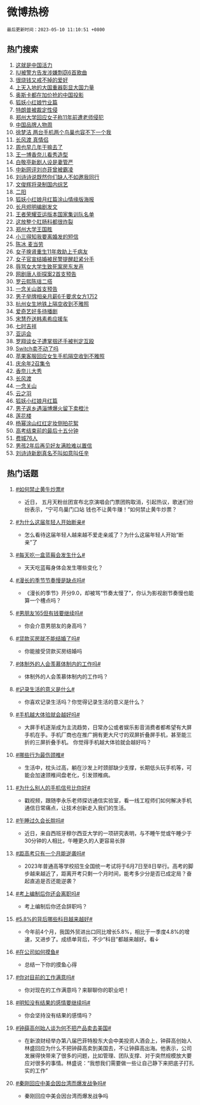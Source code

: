 # 微博热榜

`最后更新时间：2023-05-10 11:10:51 +0800`

## 热门搜索

1. [这就是中国活力](https://m.weibo.cn/search?containerid=100103type%3D1%26t%3D10%26q%3D%23%E8%BF%99%E5%B0%B1%E6%98%AF%E4%B8%AD%E5%9B%BD%E6%B4%BB%E5%8A%9B%23&stream_entry_id=51&isnewpage=1&extparam=seat%3D1%26filter_type%3Drealtimehot%26c_type%3D51%26stream_entry_id%3D51%26pos%3D0%26cate%3D10103%26dgr%3D0%26display_time%3D1683688249%26pre_seqid%3D1683688249014027372136&luicode=10000011&lfid=106003type%253D25%2526t%253D3%2526disable_hot%253D1%2526filter_type%253Drealtimehot)
1. [IU被警方告发涉嫌剽窃6首歌曲](https://m.weibo.cn/search?containerid=100103type%3D1%26t%3D10%26q%3D%23IU%E8%A2%AB%E8%AD%A6%E6%96%B9%E5%91%8A%E5%8F%91%E6%B6%89%E5%AB%8C%E5%89%BD%E7%AA%836%E9%A6%96%E6%AD%8C%E6%9B%B2%23&stream_entry_id=31&isnewpage=1&extparam=seat%3D1%26lcate%3D5001%26pos%3D0%26q%3D%2523IU%25E8%25A2%25AB%25E8%25AD%25A6%25E6%2596%25B9%25E5%2591%258A%25E5%258F%2591%25E6%25B6%2589%25E5%25AB%258C%25E5%2589%25BD%25E7%25AA%25836%25E9%25A6%2596%25E6%25AD%258C%25E6%259B%25B2%2523%26dgr%3D0%26filter_type%3Drealtimehot%26c_type%3D31%26realpos%3D1%26stream_entry_id%3D31%26band_rank%3D1%26flag%3D1%26cate%3D5001%26display_time%3D1683688249%26pre_seqid%3D1683688249014027372136&luicode=10000011&lfid=106003type%253D25%2526t%253D3%2526disable_hot%253D1%2526filter_type%253Drealtimehot)
1. [很烧钱又戒不掉的爱好](https://m.weibo.cn/search?containerid=100103type%3D1%26t%3D10%26q%3D%E5%BE%88%E7%83%A7%E9%92%B1%E5%8F%88%E6%88%92%E4%B8%8D%E6%8E%89%E7%9A%84%E7%88%B1%E5%A5%BD&stream_entry_id=31&isnewpage=1&extparam=seat%3D1%26lcate%3D5001%26pos%3D1%26q%3D%25E5%25BE%2588%25E7%2583%25A7%25E9%2592%25B1%25E5%258F%2588%25E6%2588%2592%25E4%25B8%258D%25E6%258E%2589%25E7%259A%2584%25E7%2588%25B1%25E5%25A5%25BD%26dgr%3D0%26filter_type%3Drealtimehot%26c_type%3D31%26realpos%3D2%26stream_entry_id%3D31%26band_rank%3D2%26flag%3D2%26cate%3D5001%26display_time%3D1683688249%26pre_seqid%3D1683688249014027372136&luicode=10000011&lfid=106003type%253D25%2526t%253D3%2526disable_hot%253D1%2526filter_type%253Drealtimehot)
1. [上天入地的大国重器彰显大国力量](https://m.weibo.cn/search?containerid=100103type%3D1%26t%3D10%26q%3D%23%E4%B8%8A%E5%A4%A9%E5%85%A5%E5%9C%B0%E7%9A%84%E5%A4%A7%E5%9B%BD%E9%87%8D%E5%99%A8%E5%BD%B0%E6%98%BE%E5%A4%A7%E5%9B%BD%E5%8A%9B%E9%87%8F%23&stream_entry_id=31&isnewpage=1&extparam=seat%3D1%26lcate%3D5001%26pos%3D2%26q%3D%2523%25E4%25B8%258A%25E5%25A4%25A9%25E5%2585%25A5%25E5%259C%25B0%25E7%259A%2584%25E5%25A4%25A7%25E5%259B%25BD%25E9%2587%258D%25E5%2599%25A8%25E5%25BD%25B0%25E6%2598%25BE%25E5%25A4%25A7%25E5%259B%25BD%25E5%258A%259B%25E9%2587%258F%2523%26dgr%3D0%26filter_type%3Drealtimehot%26c_type%3D31%26realpos%3D3%26stream_entry_id%3D31%26band_rank%3D3%26flag%3D0%26cate%3D5001%26display_time%3D1683688249%26pre_seqid%3D1683688249014027372136&luicode=10000011&lfid=106003type%253D25%2526t%253D3%2526disable_hot%253D1%2526filter_type%253Drealtimehot)
1. [奥斯卡都在加价抢的中国投影](https://m.weibo.cn/search?containerid=100103type%3D1%26t%3D10%26q%3D%23%E5%A5%A5%E6%96%AF%E5%8D%A1%E9%83%BD%E5%9C%A8%E5%8A%A0%E4%BB%B7%E6%8A%A2%E7%9A%84%E4%B8%AD%E5%9B%BD%E6%8A%95%E5%BD%B1%23&stream_entry_id=31&isnewpage=1&extparam=seat%3D1%26lcate%3D5001%26is_ad_pos%3D1%26pos%3D3%26adid%3D188744%26q%3D%2523%25E5%25A5%25A5%25E6%2596%25AF%25E5%258D%25A1%25E9%2583%25BD%25E5%259C%25A8%25E5%258A%25A0%25E4%25BB%25B7%25E6%258A%25A2%25E7%259A%2584%25E4%25B8%25AD%25E5%259B%25BD%25E6%258A%2595%25E5%25BD%25B1%2523%26dgr%3D0%26filter_type%3Drealtimehot%26topic_ad%3D1%26c_type%3D31%26stream_entry_id%3D31%26band_rank%3D4%26cate%3D5001%26display_time%3D1683688249%26pre_seqid%3D1683688249014027372136&luicode=10000011&lfid=106003type%253D25%2526t%253D3%2526disable_hot%253D1%2526filter_type%253Drealtimehot)
1. [狐妖小红娘竹业篇](https://m.weibo.cn/search?containerid=100103type%3D1%26t%3D10%26q%3D%E7%8B%90%E5%A6%96%E5%B0%8F%E7%BA%A2%E5%A8%98%E7%AB%B9%E4%B8%9A%E7%AF%87&stream_entry_id=31&isnewpage=1&extparam=seat%3D1%26lcate%3D5001%26pos%3D4%26q%3D%25E7%258B%2590%25E5%25A6%2596%25E5%25B0%258F%25E7%25BA%25A2%25E5%25A8%2598%25E7%25AB%25B9%25E4%25B8%259A%25E7%25AF%2587%26dgr%3D0%26filter_type%3Drealtimehot%26c_type%3D31%26realpos%3D4%26stream_entry_id%3D31%26band_rank%3D4%26flag%3D1%26cate%3D5001%26display_time%3D1683688249%26pre_seqid%3D1683688249014027372136&luicode=10000011&lfid=106003type%253D25%2526t%253D3%2526disable_hot%253D1%2526filter_type%253Drealtimehot)
1. [特朗普被裁定性侵](https://m.weibo.cn/search?containerid=100103type%3D1%26t%3D10%26q%3D%23%E7%89%B9%E6%9C%97%E6%99%AE%E8%A2%AB%E8%A3%81%E5%AE%9A%E6%80%A7%E4%BE%B5%23&stream_entry_id=31&isnewpage=1&extparam=seat%3D1%26lcate%3D5001%26pos%3D5%26q%3D%2523%25E7%2589%25B9%25E6%259C%2597%25E6%2599%25AE%25E8%25A2%25AB%25E8%25A3%2581%25E5%25AE%259A%25E6%2580%25A7%25E4%25BE%25B5%2523%26dgr%3D0%26filter_type%3Drealtimehot%26c_type%3D31%26realpos%3D5%26stream_entry_id%3D31%26band_rank%3D5%26flag%3D2%26cate%3D5001%26display_time%3D1683688249%26pre_seqid%3D1683688249014027372136&luicode=10000011&lfid=106003type%253D25%2526t%253D3%2526disable_hot%253D1%2526filter_type%253Drealtimehot)
1. [郑州大学回应女子称11年前遭老师侵犯](https://m.weibo.cn/search?containerid=100103type%3D1%26t%3D10%26q%3D%23%E9%83%91%E5%B7%9E%E5%A4%A7%E5%AD%A6%E5%9B%9E%E5%BA%94%E5%A5%B3%E5%AD%90%E7%A7%B011%E5%B9%B4%E5%89%8D%E9%81%AD%E8%80%81%E5%B8%88%E4%BE%B5%E7%8A%AF%23&stream_entry_id=31&isnewpage=1&extparam=seat%3D1%26lcate%3D5001%26pos%3D6%26q%3D%2523%25E9%2583%2591%25E5%25B7%259E%25E5%25A4%25A7%25E5%25AD%25A6%25E5%259B%259E%25E5%25BA%2594%25E5%25A5%25B3%25E5%25AD%2590%25E7%25A7%25B011%25E5%25B9%25B4%25E5%2589%258D%25E9%2581%25AD%25E8%2580%2581%25E5%25B8%2588%25E4%25BE%25B5%25E7%258A%25AF%2523%26dgr%3D0%26filter_type%3Drealtimehot%26c_type%3D31%26realpos%3D6%26stream_entry_id%3D31%26band_rank%3D6%26flag%3D16%26cate%3D5001%26display_time%3D1683688249%26pre_seqid%3D1683688249014027372136&luicode=10000011&lfid=106003type%253D25%2526t%253D3%2526disable_hot%253D1%2526filter_type%253Drealtimehot)
1. [中国品牌人物周](https://m.weibo.cn/search?containerid=100103type%3D1%26t%3D10%26q%3D%23%E4%B8%AD%E5%9B%BD%E5%93%81%E7%89%8C%E4%BA%BA%E7%89%A9%E5%91%A8%23&stream_entry_id=31&isnewpage=1&extparam=seat%3D1%26lcate%3D5001%26is_ad_pos%3D1%26pos%3D7%26adid%3D188606%26q%3D%2523%25E4%25B8%25AD%25E5%259B%25BD%25E5%2593%2581%25E7%2589%258C%25E4%25BA%25BA%25E7%2589%25A9%25E5%2591%25A8%2523%26dgr%3D0%26filter_type%3Drealtimehot%26topic_ad%3D1%26c_type%3D31%26stream_entry_id%3D31%26band_rank%3D7%26cate%3D5001%26display_time%3D1683688249%26pre_seqid%3D1683688249014027372136&luicode=10000011&lfid=106003type%253D25%2526t%253D3%2526disable_hot%253D1%2526filter_type%253Drealtimehot)
1. [徐梦洁 两台手机两个鸟巢也容不下一个我](https://m.weibo.cn/search?containerid=100103type%3D1%26t%3D10%26q%3D%E5%BE%90%E6%A2%A6%E6%B4%81+%E4%B8%A4%E5%8F%B0%E6%89%8B%E6%9C%BA%E4%B8%A4%E4%B8%AA%E9%B8%9F%E5%B7%A2%E4%B9%9F%E5%AE%B9%E4%B8%8D%E4%B8%8B%E4%B8%80%E4%B8%AA%E6%88%91&stream_entry_id=31&isnewpage=1&extparam=seat%3D1%26lcate%3D5001%26pos%3D8%26q%3D%25E5%25BE%2590%25E6%25A2%25A6%25E6%25B4%2581%2520%25E4%25B8%25A4%25E5%258F%25B0%25E6%2589%258B%25E6%259C%25BA%25E4%25B8%25A4%25E4%25B8%25AA%25E9%25B8%259F%25E5%25B7%25A2%25E4%25B9%259F%25E5%25AE%25B9%25E4%25B8%258D%25E4%25B8%258B%25E4%25B8%2580%25E4%25B8%25AA%25E6%2588%2591%26dgr%3D0%26filter_type%3Drealtimehot%26c_type%3D31%26realpos%3D7%26stream_entry_id%3D31%26band_rank%3D7%26flag%3D2%26cate%3D5001%26display_time%3D1683688249%26pre_seqid%3D1683688249014027372136&luicode=10000011&lfid=106003type%253D25%2526t%253D3%2526disable_hot%253D1%2526filter_type%253Drealtimehot)
1. [长风渡 真情侣](https://m.weibo.cn/search?containerid=100103type%3D1%26t%3D10%26q%3D%E9%95%BF%E9%A3%8E%E6%B8%A1+%E7%9C%9F%E6%83%85%E4%BE%A3&stream_entry_id=31&isnewpage=1&extparam=seat%3D1%26lcate%3D5001%26pos%3D9%26q%3D%25E9%2595%25BF%25E9%25A3%258E%25E6%25B8%25A1%2520%25E7%259C%259F%25E6%2583%2585%25E4%25BE%25A3%26dgr%3D0%26filter_type%3Drealtimehot%26c_type%3D31%26realpos%3D8%26stream_entry_id%3D31%26band_rank%3D8%26flag%3D1%26cate%3D5001%26display_time%3D1683688249%26pre_seqid%3D1683688249014027372136&luicode=10000011&lfid=106003type%253D25%2526t%253D3%2526disable_hot%253D1%2526filter_type%253Drealtimehot)
1. [周也早几年干嘛去了](https://m.weibo.cn/search?containerid=100103type%3D1%26t%3D10%26q%3D%23%E5%91%A8%E4%B9%9F%E6%97%A9%E5%87%A0%E5%B9%B4%E5%B9%B2%E5%98%9B%E5%8E%BB%E4%BA%86%23&stream_entry_id=31&isnewpage=1&extparam=seat%3D1%26lcate%3D5001%26pos%3D10%26q%3D%2523%25E5%2591%25A8%25E4%25B9%259F%25E6%2597%25A9%25E5%2587%25A0%25E5%25B9%25B4%25E5%25B9%25B2%25E5%2598%259B%25E5%258E%25BB%25E4%25BA%2586%2523%26dgr%3D0%26filter_type%3Drealtimehot%26c_type%3D31%26realpos%3D9%26stream_entry_id%3D31%26band_rank%3D9%26flag%3D2%26cate%3D5001%26display_time%3D1683688249%26pre_seqid%3D1683688249014027372136&luicode=10000011&lfid=106003type%253D25%2526t%253D3%2526disable_hot%253D1%2526filter_type%253Drealtimehot)
1. [王一博香奈儿看秀造型](https://m.weibo.cn/search?containerid=100103type%3D1%26t%3D10%26q%3D%23%E7%8E%8B%E4%B8%80%E5%8D%9A%E9%A6%99%E5%A5%88%E5%84%BF%E7%9C%8B%E7%A7%80%E9%80%A0%E5%9E%8B%23&stream_entry_id=31&isnewpage=1&extparam=seat%3D1%26lcate%3D5001%26pos%3D11%26q%3D%2523%25E7%258E%258B%25E4%25B8%2580%25E5%258D%259A%25E9%25A6%2599%25E5%25A5%2588%25E5%2584%25BF%25E7%259C%258B%25E7%25A7%2580%25E9%2580%25A0%25E5%259E%258B%2523%26dgr%3D0%26filter_type%3Drealtimehot%26c_type%3D31%26realpos%3D10%26stream_entry_id%3D31%26band_rank%3D10%26flag%3D1%26cate%3D5001%26display_time%3D1683688249%26pre_seqid%3D1683688249014027372136&luicode=10000011&lfid=106003type%253D25%2526t%253D3%2526disable_hot%253D1%2526filter_type%253Drealtimehot)
1. [白敬亭新剧人设是妻管严](https://m.weibo.cn/search?containerid=100103type%3D1%26t%3D10%26q%3D%23%E7%99%BD%E6%95%AC%E4%BA%AD%E6%96%B0%E5%89%A7%E4%BA%BA%E8%AE%BE%E6%98%AF%E5%A6%BB%E7%AE%A1%E4%B8%A5%23&stream_entry_id=31&isnewpage=1&extparam=seat%3D1%26lcate%3D5001%26pos%3D12%26q%3D%2523%25E7%2599%25BD%25E6%2595%25AC%25E4%25BA%25AD%25E6%2596%25B0%25E5%2589%25A7%25E4%25BA%25BA%25E8%25AE%25BE%25E6%2598%25AF%25E5%25A6%25BB%25E7%25AE%25A1%25E4%25B8%25A5%2523%26dgr%3D0%26filter_type%3Drealtimehot%26c_type%3D31%26realpos%3D11%26stream_entry_id%3D31%26band_rank%3D11%26flag%3D1%26cate%3D5001%26display_time%3D1683688249%26pre_seqid%3D1683688249014027372136&luicode=10000011&lfid=106003type%253D25%2526t%253D3%2526disable_hot%253D1%2526filter_type%253Drealtimehot)
1. [中新网评刘亦菲曾被霸凌](https://m.weibo.cn/search?containerid=100103type%3D1%26t%3D10%26q%3D%23%E4%B8%AD%E6%96%B0%E7%BD%91%E8%AF%84%E5%88%98%E4%BA%A6%E8%8F%B2%E6%9B%BE%E8%A2%AB%E9%9C%B8%E5%87%8C%23&stream_entry_id=31&isnewpage=1&extparam=seat%3D1%26lcate%3D5001%26pos%3D13%26q%3D%2523%25E4%25B8%25AD%25E6%2596%25B0%25E7%25BD%2591%25E8%25AF%2584%25E5%2588%2598%25E4%25BA%25A6%25E8%258F%25B2%25E6%259B%25BE%25E8%25A2%25AB%25E9%259C%25B8%25E5%2587%258C%2523%26dgr%3D0%26filter_type%3Drealtimehot%26c_type%3D31%26realpos%3D12%26stream_entry_id%3D31%26band_rank%3D12%26flag%3D2%26cate%3D5001%26display_time%3D1683688249%26pre_seqid%3D1683688249014027372136&luicode=10000011&lfid=106003type%253D25%2526t%253D3%2526disable_hot%253D1%2526filter_type%253Drealtimehot)
1. [刘诗诗说既然你们缺人不如邀我同行](https://m.weibo.cn/search?containerid=100103type%3D1%26t%3D10%26q%3D%23%E5%88%98%E8%AF%97%E8%AF%97%E8%AF%B4%E6%97%A2%E7%84%B6%E4%BD%A0%E4%BB%AC%E7%BC%BA%E4%BA%BA%E4%B8%8D%E5%A6%82%E9%82%80%E6%88%91%E5%90%8C%E8%A1%8C%23&stream_entry_id=31&isnewpage=1&extparam=seat%3D1%26lcate%3D5001%26pos%3D14%26q%3D%2523%25E5%2588%2598%25E8%25AF%2597%25E8%25AF%2597%25E8%25AF%25B4%25E6%2597%25A2%25E7%2584%25B6%25E4%25BD%25A0%25E4%25BB%25AC%25E7%25BC%25BA%25E4%25BA%25BA%25E4%25B8%258D%25E5%25A6%2582%25E9%2582%2580%25E6%2588%2591%25E5%2590%258C%25E8%25A1%258C%2523%26dgr%3D0%26filter_type%3Drealtimehot%26c_type%3D31%26realpos%3D13%26stream_entry_id%3D31%26band_rank%3D13%26flag%3D1%26cate%3D5001%26display_time%3D1683688249%26pre_seqid%3D1683688249014027372136&luicode=10000011&lfid=106003type%253D25%2526t%253D3%2526disable_hot%253D1%2526filter_type%253Drealtimehot)
1. [文俊辉将录制国内综艺](https://m.weibo.cn/search?containerid=100103type%3D1%26t%3D10%26q%3D%23%E6%96%87%E4%BF%8A%E8%BE%89%E5%B0%86%E5%BD%95%E5%88%B6%E5%9B%BD%E5%86%85%E7%BB%BC%E8%89%BA%23&stream_entry_id=31&isnewpage=1&extparam=seat%3D1%26lcate%3D5001%26pos%3D15%26q%3D%2523%25E6%2596%2587%25E4%25BF%258A%25E8%25BE%2589%25E5%25B0%2586%25E5%25BD%2595%25E5%2588%25B6%25E5%259B%25BD%25E5%2586%2585%25E7%25BB%25BC%25E8%2589%25BA%2523%26dgr%3D0%26filter_type%3Drealtimehot%26c_type%3D31%26realpos%3D14%26stream_entry_id%3D31%26band_rank%3D14%26flag%3D1%26cate%3D5001%26display_time%3D1683688249%26pre_seqid%3D1683688249014027372136&luicode=10000011&lfid=106003type%253D25%2526t%253D3%2526disable_hot%253D1%2526filter_type%253Drealtimehot)
1. [二阳](https://m.weibo.cn/search?containerid=100103type%3D1%26t%3D10%26q%3D%E4%BA%8C%E9%98%B3&stream_entry_id=31&isnewpage=1&extparam=seat%3D1%26lcate%3D5001%26pos%3D16%26q%3D%25E4%25BA%258C%25E9%2598%25B3%26dgr%3D0%26filter_type%3Drealtimehot%26c_type%3D31%26realpos%3D15%26stream_entry_id%3D31%26band_rank%3D15%26flag%3D0%26cate%3D5001%26display_time%3D1683688249%26pre_seqid%3D1683688249014027372136&luicode=10000011&lfid=106003type%253D25%2526t%253D3%2526disable_hot%253D1%2526filter_type%253Drealtimehot)
1. [狐妖小红娘月红篇涂山情缘版海报](https://m.weibo.cn/search?containerid=100103type%3D1%26t%3D10%26q%3D%23%E7%8B%90%E5%A6%96%E5%B0%8F%E7%BA%A2%E5%A8%98%E6%9C%88%E7%BA%A2%E7%AF%87%E6%B6%82%E5%B1%B1%E6%83%85%E7%BC%98%E7%89%88%E6%B5%B7%E6%8A%A5%23&stream_entry_id=31&isnewpage=1&extparam=seat%3D1%26lcate%3D5001%26pos%3D17%26q%3D%2523%25E7%258B%2590%25E5%25A6%2596%25E5%25B0%258F%25E7%25BA%25A2%25E5%25A8%2598%25E6%259C%2588%25E7%25BA%25A2%25E7%25AF%2587%25E6%25B6%2582%25E5%25B1%25B1%25E6%2583%2585%25E7%25BC%2598%25E7%2589%2588%25E6%25B5%25B7%25E6%258A%25A5%2523%26dgr%3D0%26filter_type%3Drealtimehot%26c_type%3D31%26realpos%3D16%26stream_entry_id%3D31%26band_rank%3D16%26flag%3D1%26cate%3D5001%26display_time%3D1683688249%26pre_seqid%3D1683688249014027372136&luicode=10000011&lfid=106003type%253D25%2526t%253D3%2526disable_hot%253D1%2526filter_type%253Drealtimehot)
1. [长月烬明编剧发文](https://m.weibo.cn/search?containerid=100103type%3D1%26t%3D10%26q%3D%23%E9%95%BF%E6%9C%88%E7%83%AC%E6%98%8E%E7%BC%96%E5%89%A7%E5%8F%91%E6%96%87%23&stream_entry_id=31&isnewpage=1&extparam=seat%3D1%26lcate%3D5001%26pos%3D18%26q%3D%2523%25E9%2595%25BF%25E6%259C%2588%25E7%2583%25AC%25E6%2598%258E%25E7%25BC%2596%25E5%2589%25A7%25E5%258F%2591%25E6%2596%2587%2523%26dgr%3D0%26filter_type%3Drealtimehot%26c_type%3D31%26realpos%3D17%26stream_entry_id%3D31%26band_rank%3D17%26flag%3D1%26cate%3D5001%26display_time%3D1683688249%26pre_seqid%3D1683688249014027372136&luicode=10000011&lfid=106003type%253D25%2526t%253D3%2526disable_hot%253D1%2526filter_type%253Drealtimehot)
1. [王者荣耀亚运版本国家集训队名单](https://m.weibo.cn/search?containerid=100103type%3D1%26t%3D10%26q%3D%23%E7%8E%8B%E8%80%85%E8%8D%A3%E8%80%80%E4%BA%9A%E8%BF%90%E7%89%88%E6%9C%AC%E5%9B%BD%E5%AE%B6%E9%9B%86%E8%AE%AD%E9%98%9F%E5%90%8D%E5%8D%95%23&stream_entry_id=31&isnewpage=1&extparam=seat%3D1%26lcate%3D5001%26pos%3D19%26q%3D%2523%25E7%258E%258B%25E8%2580%2585%25E8%258D%25A3%25E8%2580%2580%25E4%25BA%259A%25E8%25BF%2590%25E7%2589%2588%25E6%259C%25AC%25E5%259B%25BD%25E5%25AE%25B6%25E9%259B%2586%25E8%25AE%25AD%25E9%2598%259F%25E5%2590%258D%25E5%258D%2595%2523%26dgr%3D0%26filter_type%3Drealtimehot%26c_type%3D31%26realpos%3D18%26stream_entry_id%3D31%26band_rank%3D18%26flag%3D1%26cate%3D5001%26display_time%3D1683688249%26pre_seqid%3D1683688249014027372136&luicode=10000011&lfid=106003type%253D25%2526t%253D3%2526disable_hot%253D1%2526filter_type%253Drealtimehot)
1. [这放整个肛肠科都很炸裂](https://m.weibo.cn/search?containerid=100103type%3D1%26t%3D10%26q%3D%23%E8%BF%99%E6%94%BE%E6%95%B4%E4%B8%AA%E8%82%9B%E8%82%A0%E7%A7%91%E9%83%BD%E5%BE%88%E7%82%B8%E8%A3%82%23&stream_entry_id=31&isnewpage=1&extparam=seat%3D1%26lcate%3D5001%26pos%3D20%26q%3D%2523%25E8%25BF%2599%25E6%2594%25BE%25E6%2595%25B4%25E4%25B8%25AA%25E8%2582%259B%25E8%2582%25A0%25E7%25A7%2591%25E9%2583%25BD%25E5%25BE%2588%25E7%2582%25B8%25E8%25A3%2582%2523%26dgr%3D0%26filter_type%3Drealtimehot%26c_type%3D31%26realpos%3D19%26stream_entry_id%3D31%26band_rank%3D19%26flag%3D0%26cate%3D5001%26display_time%3D1683688249%26pre_seqid%3D1683688249014027372136&luicode=10000011&lfid=106003type%253D25%2526t%253D3%2526disable_hot%253D1%2526filter_type%253Drealtimehot)
1. [郑州大学王国胜](https://m.weibo.cn/search?containerid=100103type%3D1%26t%3D10%26q%3D%23%E9%83%91%E5%B7%9E%E5%A4%A7%E5%AD%A6%E7%8E%8B%E5%9B%BD%E8%83%9C%23&stream_entry_id=31&isnewpage=1&extparam=seat%3D1%26lcate%3D5001%26pos%3D21%26q%3D%2523%25E9%2583%2591%25E5%25B7%259E%25E5%25A4%25A7%25E5%25AD%25A6%25E7%258E%258B%25E5%259B%25BD%25E8%2583%259C%2523%26dgr%3D0%26filter_type%3Drealtimehot%26c_type%3D31%26realpos%3D20%26stream_entry_id%3D31%26band_rank%3D20%26flag%3D0%26cate%3D5001%26display_time%3D1683688249%26pre_seqid%3D1683688249014027372136&luicode=10000011&lfid=106003type%253D25%2526t%253D3%2526disable_hot%253D1%2526filter_type%253Drealtimehot)
1. [小三得知我要离婚发的短信](https://m.weibo.cn/search?containerid=100103type%3D1%26t%3D10%26q%3D%23%E5%B0%8F%E4%B8%89%E5%BE%97%E7%9F%A5%E6%88%91%E8%A6%81%E7%A6%BB%E5%A9%9A%E5%8F%91%E7%9A%84%E7%9F%AD%E4%BF%A1%23&stream_entry_id=31&isnewpage=1&extparam=seat%3D1%26lcate%3D5001%26pos%3D22%26q%3D%2523%25E5%25B0%258F%25E4%25B8%2589%25E5%25BE%2597%25E7%259F%25A5%25E6%2588%2591%25E8%25A6%2581%25E7%25A6%25BB%25E5%25A9%259A%25E5%258F%2591%25E7%259A%2584%25E7%259F%25AD%25E4%25BF%25A1%2523%26dgr%3D0%26filter_type%3Drealtimehot%26c_type%3D31%26realpos%3D21%26stream_entry_id%3D31%26band_rank%3D21%26flag%3D2%26cate%3D5001%26display_time%3D1683688249%26pre_seqid%3D1683688249014027372136&luicode=10000011&lfid=106003type%253D25%2526t%253D3%2526disable_hot%253D1%2526filter_type%253Drealtimehot)
1. [陈冰 麦当劳](https://m.weibo.cn/search?containerid=100103type%3D1%26t%3D10%26q%3D%E9%99%88%E5%86%B0+%E9%BA%A6%E5%BD%93%E5%8A%B3&stream_entry_id=31&isnewpage=1&extparam=seat%3D1%26lcate%3D5001%26pos%3D23%26q%3D%25E9%2599%2588%25E5%2586%25B0%2520%25E9%25BA%25A6%25E5%25BD%2593%25E5%258A%25B3%26dgr%3D0%26filter_type%3Drealtimehot%26c_type%3D31%26realpos%3D22%26stream_entry_id%3D31%26band_rank%3D22%26flag%3D0%26cate%3D5001%26display_time%3D1683688249%26pre_seqid%3D1683688249014027372136&luicode=10000011&lfid=106003type%253D25%2526t%253D3%2526disable_hot%253D1%2526filter_type%253Drealtimehot)
1. [女子换肾重生11年救助上千病友](https://m.weibo.cn/search?containerid=100103type%3D1%26t%3D10%26q%3D%23%E5%A5%B3%E5%AD%90%E6%8D%A2%E8%82%BE%E9%87%8D%E7%94%9F11%E5%B9%B4%E6%95%91%E5%8A%A9%E4%B8%8A%E5%8D%83%E7%97%85%E5%8F%8B%23&stream_entry_id=31&isnewpage=1&extparam=seat%3D1%26lcate%3D5001%26pos%3D24%26q%3D%2523%25E5%25A5%25B3%25E5%25AD%2590%25E6%258D%25A2%25E8%2582%25BE%25E9%2587%258D%25E7%2594%259F11%25E5%25B9%25B4%25E6%2595%2591%25E5%258A%25A9%25E4%25B8%258A%25E5%258D%2583%25E7%2597%2585%25E5%258F%258B%2523%26dgr%3D0%26filter_type%3Drealtimehot%26c_type%3D31%26realpos%3D23%26stream_entry_id%3D31%26band_rank%3D23%26flag%3D1%26cate%3D5001%26display_time%3D1683688249%26pre_seqid%3D1683688249014027372136&luicode=10000011&lfid=106003type%253D25%2526t%253D3%2526disable_hot%253D1%2526filter_type%253Drealtimehot)
1. [女子官宣结婚被民警提醒赶紧分手](https://m.weibo.cn/search?containerid=100103type%3D1%26t%3D10%26q%3D%23%E5%A5%B3%E5%AD%90%E5%AE%98%E5%AE%A3%E7%BB%93%E5%A9%9A%E8%A2%AB%E6%B0%91%E8%AD%A6%E6%8F%90%E9%86%92%E8%B5%B6%E7%B4%A7%E5%88%86%E6%89%8B%23&stream_entry_id=31&isnewpage=1&extparam=seat%3D1%26lcate%3D5001%26pos%3D25%26q%3D%2523%25E5%25A5%25B3%25E5%25AD%2590%25E5%25AE%2598%25E5%25AE%25A3%25E7%25BB%2593%25E5%25A9%259A%25E8%25A2%25AB%25E6%25B0%2591%25E8%25AD%25A6%25E6%258F%2590%25E9%2586%2592%25E8%25B5%25B6%25E7%25B4%25A7%25E5%2588%2586%25E6%2589%258B%2523%26dgr%3D0%26filter_type%3Drealtimehot%26c_type%3D31%26realpos%3D24%26stream_entry_id%3D31%26band_rank%3D24%26flag%3D1%26cate%3D5001%26display_time%3D1683688249%26pre_seqid%3D1683688249014027372136&luicode=10000011&lfid=106003type%253D25%2526t%253D3%2526disable_hot%253D1%2526filter_type%253Drealtimehot)
1. [辱骂女大学生致死案房东发声](https://m.weibo.cn/search?containerid=100103type%3D1%26t%3D10%26q%3D%23%E8%BE%B1%E9%AA%82%E5%A5%B3%E5%A4%A7%E5%AD%A6%E7%94%9F%E8%87%B4%E6%AD%BB%E6%A1%88%E6%88%BF%E4%B8%9C%E5%8F%91%E5%A3%B0%23&stream_entry_id=31&isnewpage=1&extparam=seat%3D1%26lcate%3D5001%26pos%3D26%26q%3D%2523%25E8%25BE%25B1%25E9%25AA%2582%25E5%25A5%25B3%25E5%25A4%25A7%25E5%25AD%25A6%25E7%2594%259F%25E8%2587%25B4%25E6%25AD%25BB%25E6%25A1%2588%25E6%2588%25BF%25E4%25B8%259C%25E5%258F%2591%25E5%25A3%25B0%2523%26dgr%3D0%26filter_type%3Drealtimehot%26c_type%3D31%26realpos%3D25%26stream_entry_id%3D31%26band_rank%3D25%26flag%3D0%26cate%3D5001%26display_time%3D1683688249%26pre_seqid%3D1683688249014027372136&luicode=10000011&lfid=106003type%253D25%2526t%253D3%2526disable_hot%253D1%2526filter_type%253Drealtimehot)
1. [网剧唐人街探案2首支预告](https://m.weibo.cn/search?containerid=100103type%3D1%26t%3D10%26q%3D%23%E7%BD%91%E5%89%A7%E5%94%90%E4%BA%BA%E8%A1%97%E6%8E%A2%E6%A1%882%E9%A6%96%E6%94%AF%E9%A2%84%E5%91%8A%23&stream_entry_id=31&isnewpage=1&extparam=seat%3D1%26lcate%3D5001%26pos%3D27%26q%3D%2523%25E7%25BD%2591%25E5%2589%25A7%25E5%2594%2590%25E4%25BA%25BA%25E8%25A1%2597%25E6%258E%25A2%25E6%25A1%25882%25E9%25A6%2596%25E6%2594%25AF%25E9%25A2%2584%25E5%2591%258A%2523%26dgr%3D0%26filter_type%3Drealtimehot%26c_type%3D31%26realpos%3D26%26stream_entry_id%3D31%26band_rank%3D26%26flag%3D1%26cate%3D5001%26display_time%3D1683688249%26pre_seqid%3D1683688249014027372136&luicode=10000011&lfid=106003type%253D25%2526t%253D3%2526disable_hot%253D1%2526filter_type%253Drealtimehot)
1. [罗云熙陈瑶二搭](https://m.weibo.cn/search?containerid=100103type%3D1%26t%3D10%26q%3D%23%E7%BD%97%E4%BA%91%E7%86%99%E9%99%88%E7%91%B6%E4%BA%8C%E6%90%AD%23&stream_entry_id=31&isnewpage=1&extparam=seat%3D1%26lcate%3D5001%26pos%3D28%26q%3D%2523%25E7%25BD%2597%25E4%25BA%2591%25E7%2586%2599%25E9%2599%2588%25E7%2591%25B6%25E4%25BA%258C%25E6%2590%25AD%2523%26dgr%3D0%26filter_type%3Drealtimehot%26c_type%3D31%26realpos%3D27%26stream_entry_id%3D31%26band_rank%3D27%26flag%3D1%26cate%3D5001%26display_time%3D1683688249%26pre_seqid%3D1683688249014027372136&luicode=10000011&lfid=106003type%253D25%2526t%253D3%2526disable_hot%253D1%2526filter_type%253Drealtimehot)
1. [一念关山首支预告](https://m.weibo.cn/search?containerid=100103type%3D1%26t%3D10%26q%3D%23%E4%B8%80%E5%BF%B5%E5%85%B3%E5%B1%B1%E9%A6%96%E6%94%AF%E9%A2%84%E5%91%8A%23&stream_entry_id=31&isnewpage=1&extparam=seat%3D1%26lcate%3D5001%26pos%3D29%26q%3D%2523%25E4%25B8%2580%25E5%25BF%25B5%25E5%2585%25B3%25E5%25B1%25B1%25E9%25A6%2596%25E6%2594%25AF%25E9%25A2%2584%25E5%2591%258A%2523%26dgr%3D0%26filter_type%3Drealtimehot%26c_type%3D31%26realpos%3D28%26stream_entry_id%3D31%26band_rank%3D28%26flag%3D1%26cate%3D5001%26display_time%3D1683688249%26pre_seqid%3D1683688249014027372136&luicode=10000011&lfid=106003type%253D25%2526t%253D3%2526disable_hot%253D1%2526filter_type%253Drealtimehot)
1. [男子举牌相亲月薪6千要求女方1万2](https://m.weibo.cn/search?containerid=100103type%3D1%26t%3D10%26q%3D%23%E7%94%B7%E5%AD%90%E4%B8%BE%E7%89%8C%E7%9B%B8%E4%BA%B2%E6%9C%88%E8%96%AA6%E5%8D%83%E8%A6%81%E6%B1%82%E5%A5%B3%E6%96%B91%E4%B8%872%23&stream_entry_id=31&isnewpage=1&extparam=seat%3D1%26lcate%3D5001%26pos%3D30%26q%3D%2523%25E7%2594%25B7%25E5%25AD%2590%25E4%25B8%25BE%25E7%2589%258C%25E7%259B%25B8%25E4%25BA%25B2%25E6%259C%2588%25E8%2596%25AA6%25E5%258D%2583%25E8%25A6%2581%25E6%25B1%2582%25E5%25A5%25B3%25E6%2596%25B91%25E4%25B8%25872%2523%26dgr%3D0%26filter_type%3Drealtimehot%26c_type%3D31%26realpos%3D29%26stream_entry_id%3D31%26band_rank%3D29%26flag%3D1%26cate%3D5001%26display_time%3D1683688249%26pre_seqid%3D1683688249014027372136&luicode=10000011&lfid=106003type%253D25%2526t%253D3%2526disable_hot%253D1%2526filter_type%253Drealtimehot)
1. [杭州女生地铁上隔空收到不雅照](https://m.weibo.cn/search?containerid=100103type%3D1%26t%3D10%26q%3D%23%E6%9D%AD%E5%B7%9E%E5%A5%B3%E7%94%9F%E5%9C%B0%E9%93%81%E4%B8%8A%E9%9A%94%E7%A9%BA%E6%94%B6%E5%88%B0%E4%B8%8D%E9%9B%85%E7%85%A7%23&stream_entry_id=31&isnewpage=1&extparam=seat%3D1%26lcate%3D5001%26pos%3D31%26q%3D%2523%25E6%259D%25AD%25E5%25B7%259E%25E5%25A5%25B3%25E7%2594%259F%25E5%259C%25B0%25E9%2593%2581%25E4%25B8%258A%25E9%259A%2594%25E7%25A9%25BA%25E6%2594%25B6%25E5%2588%25B0%25E4%25B8%258D%25E9%259B%2585%25E7%2585%25A7%2523%26dgr%3D0%26filter_type%3Drealtimehot%26c_type%3D31%26realpos%3D30%26stream_entry_id%3D31%26band_rank%3D30%26flag%3D0%26cate%3D5001%26display_time%3D1683688249%26pre_seqid%3D1683688249014027372136&luicode=10000011&lfid=106003type%253D25%2526t%253D3%2526disable_hot%253D1%2526filter_type%253Drealtimehot)
1. [爱奇艺好多待播剧](https://m.weibo.cn/search?containerid=100103type%3D1%26t%3D10%26q%3D%23%E7%88%B1%E5%A5%87%E8%89%BA%E5%A5%BD%E5%A4%9A%E5%BE%85%E6%92%AD%E5%89%A7%23&stream_entry_id=31&isnewpage=1&extparam=seat%3D1%26lcate%3D5001%26pos%3D32%26q%3D%2523%25E7%2588%25B1%25E5%25A5%2587%25E8%2589%25BA%25E5%25A5%25BD%25E5%25A4%259A%25E5%25BE%2585%25E6%2592%25AD%25E5%2589%25A7%2523%26dgr%3D0%26filter_type%3Drealtimehot%26c_type%3D31%26realpos%3D31%26stream_entry_id%3D31%26band_rank%3D31%26flag%3D1%26cate%3D5001%26display_time%3D1683688249%26pre_seqid%3D1683688249014027372136&luicode=10000011&lfid=106003type%253D25%2526t%253D3%2526disable_hot%253D1%2526filter_type%253Drealtimehot)
1. [宋慧乔送韩素希应援车](https://m.weibo.cn/search?containerid=100103type%3D1%26t%3D10%26q%3D%23%E5%AE%8B%E6%85%A7%E4%B9%94%E9%80%81%E9%9F%A9%E7%B4%A0%E5%B8%8C%E5%BA%94%E6%8F%B4%E8%BD%A6%23&stream_entry_id=31&isnewpage=1&extparam=seat%3D1%26lcate%3D5001%26pos%3D33%26q%3D%2523%25E5%25AE%258B%25E6%2585%25A7%25E4%25B9%2594%25E9%2580%2581%25E9%259F%25A9%25E7%25B4%25A0%25E5%25B8%258C%25E5%25BA%2594%25E6%258F%25B4%25E8%25BD%25A6%2523%26dgr%3D0%26filter_type%3Drealtimehot%26c_type%3D31%26realpos%3D32%26stream_entry_id%3D31%26band_rank%3D32%26flag%3D0%26cate%3D5001%26display_time%3D1683688249%26pre_seqid%3D1683688249014027372136&luicode=10000011&lfid=106003type%253D25%2526t%253D3%2526disable_hot%253D1%2526filter_type%253Drealtimehot)
1. [七时吉祥](https://m.weibo.cn/search?containerid=100103type%3D1%26t%3D10%26q%3D%E4%B8%83%E6%97%B6%E5%90%89%E7%A5%A5&stream_entry_id=31&isnewpage=1&extparam=seat%3D1%26lcate%3D5001%26pos%3D34%26q%3D%25E4%25B8%2583%25E6%2597%25B6%25E5%2590%2589%25E7%25A5%25A5%26dgr%3D0%26filter_type%3Drealtimehot%26c_type%3D31%26realpos%3D33%26stream_entry_id%3D31%26band_rank%3D33%26flag%3D1%26cate%3D5001%26display_time%3D1683688249%26pre_seqid%3D1683688249014027372136&luicode=10000011&lfid=106003type%253D25%2526t%253D3%2526disable_hot%253D1%2526filter_type%253Drealtimehot)
1. [亚运会](https://m.weibo.cn/search?containerid=100103type%3D1%26t%3D10%26q%3D%E4%BA%9A%E8%BF%90%E4%BC%9A&stream_entry_id=31&isnewpage=1&extparam=seat%3D1%26lcate%3D5001%26pos%3D35%26q%3D%25E4%25BA%259A%25E8%25BF%2590%25E4%25BC%259A%26dgr%3D0%26filter_type%3Drealtimehot%26c_type%3D31%26realpos%3D34%26stream_entry_id%3D31%26band_rank%3D34%26flag%3D1%26cate%3D5001%26display_time%3D1683688249%26pre_seqid%3D1683688249014027372136&luicode=10000011&lfid=106003type%253D25%2526t%253D3%2526disable_hot%253D1%2526filter_type%253Drealtimehot)
1. [罗翔谈女子遭掌掴还手被判定互殴](https://m.weibo.cn/search?containerid=100103type%3D1%26t%3D10%26q%3D%23%E7%BD%97%E7%BF%94%E8%B0%88%E5%A5%B3%E5%AD%90%E9%81%AD%E6%8E%8C%E6%8E%B4%E8%BF%98%E6%89%8B%E8%A2%AB%E5%88%A4%E5%AE%9A%E4%BA%92%E6%AE%B4%23&stream_entry_id=31&isnewpage=1&extparam=seat%3D1%26lcate%3D5001%26pos%3D36%26q%3D%2523%25E7%25BD%2597%25E7%25BF%2594%25E8%25B0%2588%25E5%25A5%25B3%25E5%25AD%2590%25E9%2581%25AD%25E6%258E%258C%25E6%258E%25B4%25E8%25BF%2598%25E6%2589%258B%25E8%25A2%25AB%25E5%2588%25A4%25E5%25AE%259A%25E4%25BA%2592%25E6%25AE%25B4%2523%26dgr%3D0%26filter_type%3Drealtimehot%26c_type%3D31%26realpos%3D35%26stream_entry_id%3D31%26band_rank%3D35%26flag%3D1%26cate%3D5001%26display_time%3D1683688249%26pre_seqid%3D1683688249014027372136&luicode=10000011&lfid=106003type%253D25%2526t%253D3%2526disable_hot%253D1%2526filter_type%253Drealtimehot)
1. [Switch卖不动了吗](https://m.weibo.cn/search?containerid=100103type%3D1%26t%3D10%26q%3D%23Switch%E5%8D%96%E4%B8%8D%E5%8A%A8%E4%BA%86%E5%90%97%23&stream_entry_id=31&isnewpage=1&extparam=seat%3D1%26lcate%3D5001%26pos%3D37%26q%3D%2523Switch%25E5%258D%2596%25E4%25B8%258D%25E5%258A%25A8%25E4%25BA%2586%25E5%2590%2597%2523%26dgr%3D0%26filter_type%3Drealtimehot%26c_type%3D31%26realpos%3D36%26stream_entry_id%3D31%26band_rank%3D36%26flag%3D0%26cate%3D5001%26display_time%3D1683688249%26pre_seqid%3D1683688249014027372136&luicode=10000011&lfid=106003type%253D25%2526t%253D3%2526disable_hot%253D1%2526filter_type%253Drealtimehot)
1. [苹果客服回应女生手机隔空收到不雅照](https://m.weibo.cn/search?containerid=100103type%3D1%26t%3D10%26q%3D%23%E8%8B%B9%E6%9E%9C%E5%AE%A2%E6%9C%8D%E5%9B%9E%E5%BA%94%E5%A5%B3%E7%94%9F%E6%89%8B%E6%9C%BA%E9%9A%94%E7%A9%BA%E6%94%B6%E5%88%B0%E4%B8%8D%E9%9B%85%E7%85%A7%23&stream_entry_id=31&isnewpage=1&extparam=seat%3D1%26lcate%3D5001%26pos%3D38%26q%3D%2523%25E8%258B%25B9%25E6%259E%259C%25E5%25AE%25A2%25E6%259C%258D%25E5%259B%259E%25E5%25BA%2594%25E5%25A5%25B3%25E7%2594%259F%25E6%2589%258B%25E6%259C%25BA%25E9%259A%2594%25E7%25A9%25BA%25E6%2594%25B6%25E5%2588%25B0%25E4%25B8%258D%25E9%259B%2585%25E7%2585%25A7%2523%26dgr%3D0%26filter_type%3Drealtimehot%26c_type%3D31%26realpos%3D37%26stream_entry_id%3D31%26band_rank%3D37%26flag%3D1%26cate%3D5001%26display_time%3D1683688249%26pre_seqid%3D1683688249014027372136&luicode=10000011&lfid=106003type%253D25%2526t%253D3%2526disable_hot%253D1%2526filter_type%253Drealtimehot)
1. [庆余年2召集令](https://m.weibo.cn/search?containerid=100103type%3D1%26t%3D10%26q%3D%23%E5%BA%86%E4%BD%99%E5%B9%B42%E5%8F%AC%E9%9B%86%E4%BB%A4%23&stream_entry_id=31&isnewpage=1&extparam=seat%3D1%26lcate%3D5001%26pos%3D39%26q%3D%2523%25E5%25BA%2586%25E4%25BD%2599%25E5%25B9%25B42%25E5%258F%25AC%25E9%259B%2586%25E4%25BB%25A4%2523%26dgr%3D0%26filter_type%3Drealtimehot%26c_type%3D31%26realpos%3D38%26stream_entry_id%3D31%26band_rank%3D38%26flag%3D0%26cate%3D5001%26display_time%3D1683688249%26pre_seqid%3D1683688249014027372136&luicode=10000011&lfid=106003type%253D25%2526t%253D3%2526disable_hot%253D1%2526filter_type%253Drealtimehot)
1. [香奈儿大秀](https://m.weibo.cn/search?containerid=100103type%3D1%26t%3D10%26q%3D%E9%A6%99%E5%A5%88%E5%84%BF%E5%A4%A7%E7%A7%80&stream_entry_id=31&isnewpage=1&extparam=seat%3D1%26lcate%3D5001%26pos%3D40%26q%3D%25E9%25A6%2599%25E5%25A5%2588%25E5%2584%25BF%25E5%25A4%25A7%25E7%25A7%2580%26dgr%3D0%26filter_type%3Drealtimehot%26c_type%3D31%26realpos%3D39%26stream_entry_id%3D31%26band_rank%3D39%26flag%3D1%26cate%3D5001%26display_time%3D1683688249%26pre_seqid%3D1683688249014027372136&luicode=10000011&lfid=106003type%253D25%2526t%253D3%2526disable_hot%253D1%2526filter_type%253Drealtimehot)
1. [长风渡](https://m.weibo.cn/search?containerid=100103type%3D1%26t%3D10%26q%3D%E9%95%BF%E9%A3%8E%E6%B8%A1&stream_entry_id=31&isnewpage=1&extparam=seat%3D1%26lcate%3D5001%26pos%3D41%26q%3D%25E9%2595%25BF%25E9%25A3%258E%25E6%25B8%25A1%26dgr%3D0%26filter_type%3Drealtimehot%26c_type%3D31%26realpos%3D40%26stream_entry_id%3D31%26band_rank%3D40%26flag%3D0%26cate%3D5001%26display_time%3D1683688249%26pre_seqid%3D1683688249014027372136&luicode=10000011&lfid=106003type%253D25%2526t%253D3%2526disable_hot%253D1%2526filter_type%253Drealtimehot)
1. [一念关山](https://m.weibo.cn/search?containerid=100103type%3D1%26t%3D10%26q%3D%E4%B8%80%E5%BF%B5%E5%85%B3%E5%B1%B1&stream_entry_id=31&isnewpage=1&extparam=seat%3D1%26lcate%3D5001%26pos%3D42%26q%3D%25E4%25B8%2580%25E5%25BF%25B5%25E5%2585%25B3%25E5%25B1%25B1%26dgr%3D0%26filter_type%3Drealtimehot%26c_type%3D31%26realpos%3D41%26stream_entry_id%3D31%26band_rank%3D41%26flag%3D1%26cate%3D5001%26display_time%3D1683688249%26pre_seqid%3D1683688249014027372136&luicode=10000011&lfid=106003type%253D25%2526t%253D3%2526disable_hot%253D1%2526filter_type%253Drealtimehot)
1. [云之羽](https://m.weibo.cn/search?containerid=100103type%3D1%26t%3D10%26q%3D%E4%BA%91%E4%B9%8B%E7%BE%BD&stream_entry_id=31&isnewpage=1&extparam=seat%3D1%26lcate%3D5001%26pos%3D43%26q%3D%25E4%25BA%2591%25E4%25B9%258B%25E7%25BE%25BD%26dgr%3D0%26filter_type%3Drealtimehot%26c_type%3D31%26realpos%3D42%26stream_entry_id%3D31%26band_rank%3D42%26flag%3D1%26cate%3D5001%26display_time%3D1683688249%26pre_seqid%3D1683688249014027372136&luicode=10000011&lfid=106003type%253D25%2526t%253D3%2526disable_hot%253D1%2526filter_type%253Drealtimehot)
1. [狐妖小红娘月红篇](https://m.weibo.cn/search?containerid=100103type%3D1%26t%3D10%26q%3D%E7%8B%90%E5%A6%96%E5%B0%8F%E7%BA%A2%E5%A8%98%E6%9C%88%E7%BA%A2%E7%AF%87&stream_entry_id=31&isnewpage=1&extparam=seat%3D1%26lcate%3D5001%26pos%3D44%26q%3D%25E7%258B%2590%25E5%25A6%2596%25E5%25B0%258F%25E7%25BA%25A2%25E5%25A8%2598%25E6%259C%2588%25E7%25BA%25A2%25E7%25AF%2587%26dgr%3D0%26filter_type%3Drealtimehot%26c_type%3D31%26realpos%3D43%26stream_entry_id%3D31%26band_rank%3D43%26flag%3D1%26cate%3D5001%26display_time%3D1683688249%26pre_seqid%3D1683688249014027372136&luicode=10000011&lfid=106003type%253D25%2526t%253D3%2526disable_hot%253D1%2526filter_type%253Drealtimehot)
1. [男子返乡遇淄博爆火留下卖橙汁](https://m.weibo.cn/search?containerid=100103type%3D1%26t%3D10%26q%3D%23%E7%94%B7%E5%AD%90%E8%BF%94%E4%B9%A1%E9%81%87%E6%B7%84%E5%8D%9A%E7%88%86%E7%81%AB%E7%95%99%E4%B8%8B%E5%8D%96%E6%A9%99%E6%B1%81%23&stream_entry_id=31&isnewpage=1&extparam=seat%3D1%26lcate%3D5001%26pos%3D45%26q%3D%2523%25E7%2594%25B7%25E5%25AD%2590%25E8%25BF%2594%25E4%25B9%25A1%25E9%2581%2587%25E6%25B7%2584%25E5%258D%259A%25E7%2588%2586%25E7%2581%25AB%25E7%2595%2599%25E4%25B8%258B%25E5%258D%2596%25E6%25A9%2599%25E6%25B1%2581%2523%26dgr%3D0%26filter_type%3Drealtimehot%26c_type%3D31%26realpos%3D44%26stream_entry_id%3D31%26band_rank%3D44%26flag%3D0%26cate%3D5001%26display_time%3D1683688249%26pre_seqid%3D1683688249014027372136&luicode=10000011&lfid=106003type%253D25%2526t%253D3%2526disable_hot%253D1%2526filter_type%253Drealtimehot)
1. [莲花楼](https://m.weibo.cn/search?containerid=100103type%3D1%26t%3D10%26q%3D%E8%8E%B2%E8%8A%B1%E6%A5%BC&stream_entry_id=31&isnewpage=1&extparam=seat%3D1%26lcate%3D5001%26pos%3D46%26q%3D%25E8%258E%25B2%25E8%258A%25B1%25E6%25A5%25BC%26dgr%3D0%26filter_type%3Drealtimehot%26c_type%3D31%26realpos%3D45%26stream_entry_id%3D31%26band_rank%3D45%26flag%3D1%26cate%3D5001%26display_time%3D1683688249%26pre_seqid%3D1683688249014027372136&luicode=10000011&lfid=106003type%253D25%2526t%253D3%2526disable_hot%253D1%2526filter_type%253Drealtimehot)
1. [杨幂涂山红红定妆侧拍花絮](https://m.weibo.cn/search?containerid=100103type%3D1%26t%3D10%26q%3D%23%E6%9D%A8%E5%B9%82%E6%B6%82%E5%B1%B1%E7%BA%A2%E7%BA%A2%E5%AE%9A%E5%A6%86%E4%BE%A7%E6%8B%8D%E8%8A%B1%E7%B5%AE%23&stream_entry_id=31&isnewpage=1&extparam=seat%3D1%26lcate%3D5001%26pos%3D47%26q%3D%2523%25E6%259D%25A8%25E5%25B9%2582%25E6%25B6%2582%25E5%25B1%25B1%25E7%25BA%25A2%25E7%25BA%25A2%25E5%25AE%259A%25E5%25A6%2586%25E4%25BE%25A7%25E6%258B%258D%25E8%258A%25B1%25E7%25B5%25AE%2523%26dgr%3D0%26filter_type%3Drealtimehot%26c_type%3D31%26realpos%3D46%26stream_entry_id%3D31%26band_rank%3D46%26flag%3D1%26cate%3D5001%26display_time%3D1683688249%26pre_seqid%3D1683688249014027372136&luicode=10000011&lfid=106003type%253D25%2526t%253D3%2526disable_hot%253D1%2526filter_type%253Drealtimehot)
1. [高考结束前的最后十五分钟](https://m.weibo.cn/search?containerid=100103type%3D1%26t%3D10%26q%3D%23%E9%AB%98%E8%80%83%E7%BB%93%E6%9D%9F%E5%89%8D%E7%9A%84%E6%9C%80%E5%90%8E%E5%8D%81%E4%BA%94%E5%88%86%E9%92%9F%23&stream_entry_id=31&isnewpage=1&extparam=seat%3D1%26lcate%3D5001%26pos%3D48%26q%3D%2523%25E9%25AB%2598%25E8%2580%2583%25E7%25BB%2593%25E6%259D%259F%25E5%2589%258D%25E7%259A%2584%25E6%259C%2580%25E5%2590%258E%25E5%258D%2581%25E4%25BA%2594%25E5%2588%2586%25E9%2592%259F%2523%26dgr%3D0%26filter_type%3Drealtimehot%26c_type%3D31%26realpos%3D47%26stream_entry_id%3D31%26band_rank%3D47%26flag%3D1%26cate%3D5001%26display_time%3D1683688249%26pre_seqid%3D1683688249014027372136&luicode=10000011&lfid=106003type%253D25%2526t%253D3%2526disable_hot%253D1%2526filter_type%253Drealtimehot)
1. [费城76人](https://m.weibo.cn/search?containerid=100103type%3D1%26t%3D10%26q%3D%23%E8%B4%B9%E5%9F%8E76%E4%BA%BA%23&stream_entry_id=31&isnewpage=1&extparam=seat%3D1%26lcate%3D5001%26pos%3D49%26q%3D%2523%25E8%25B4%25B9%25E5%259F%258E76%25E4%25BA%25BA%2523%26dgr%3D0%26filter_type%3Drealtimehot%26c_type%3D31%26realpos%3D48%26stream_entry_id%3D31%26band_rank%3D48%26flag%3D1%26cate%3D5001%26display_time%3D1683688249%26pre_seqid%3D1683688249014027372136&luicode=10000011&lfid=106003type%253D25%2526t%253D3%2526disable_hot%253D1%2526filter_type%253Drealtimehot)
1. [男孩2年后再见好友满脸难以置信](https://m.weibo.cn/search?containerid=100103type%3D1%26t%3D10%26q%3D%23%E7%94%B7%E5%AD%A92%E5%B9%B4%E5%90%8E%E5%86%8D%E8%A7%81%E5%A5%BD%E5%8F%8B%E6%BB%A1%E8%84%B8%E9%9A%BE%E4%BB%A5%E7%BD%AE%E4%BF%A1%23&stream_entry_id=31&isnewpage=1&extparam=seat%3D1%26lcate%3D5001%26pos%3D50%26q%3D%2523%25E7%2594%25B7%25E5%25AD%25A92%25E5%25B9%25B4%25E5%2590%258E%25E5%2586%258D%25E8%25A7%2581%25E5%25A5%25BD%25E5%258F%258B%25E6%25BB%25A1%25E8%2584%25B8%25E9%259A%25BE%25E4%25BB%25A5%25E7%25BD%25AE%25E4%25BF%25A1%2523%26dgr%3D0%26filter_type%3Drealtimehot%26c_type%3D31%26realpos%3D49%26stream_entry_id%3D31%26band_rank%3D49%26flag%3D0%26cate%3D5001%26display_time%3D1683688249%26pre_seqid%3D1683688249014027372136&luicode=10000011&lfid=106003type%253D25%2526t%253D3%2526disable_hot%253D1%2526filter_type%253Drealtimehot)
1. [刘诗诗新剧真名不叫如意叫任辛](https://m.weibo.cn/search?containerid=100103type%3D1%26t%3D10%26q%3D%23%E5%88%98%E8%AF%97%E8%AF%97%E6%96%B0%E5%89%A7%E7%9C%9F%E5%90%8D%E4%B8%8D%E5%8F%AB%E5%A6%82%E6%84%8F%E5%8F%AB%E4%BB%BB%E8%BE%9B%23&stream_entry_id=31&isnewpage=1&extparam=seat%3D1%26lcate%3D5001%26pos%3D51%26q%3D%2523%25E5%2588%2598%25E8%25AF%2597%25E8%25AF%2597%25E6%2596%25B0%25E5%2589%25A7%25E7%259C%259F%25E5%2590%258D%25E4%25B8%258D%25E5%258F%25AB%25E5%25A6%2582%25E6%2584%258F%25E5%258F%25AB%25E4%25BB%25BB%25E8%25BE%259B%2523%26dgr%3D0%26filter_type%3Drealtimehot%26c_type%3D31%26realpos%3D50%26stream_entry_id%3D31%26band_rank%3D50%26flag%3D1%26cate%3D5001%26display_time%3D1683688249%26pre_seqid%3D1683688249014027372136&luicode=10000011&lfid=106003type%253D25%2526t%253D3%2526disable_hot%253D1%2526filter_type%253Drealtimehot)

## 热门话题

1. [#如何禁止黄牛炒票#](https://m.weibo.cn/search?containerid=231522type%3D1%26t%3D10%26q%3D%23%E5%A6%82%E4%BD%95%E7%A6%81%E6%AD%A2%E9%BB%84%E7%89%9B%E7%82%92%E7%A5%A8%23&stream_entry_id=128&isnewpage=1&extparam=seat%3D1%26lcate%3D5004%26dgr%3D0%26c_type%3D128%26pos%3D1-0-0%26cate%3D5004%26unitid%3D1683631659342%26display_time%3D1683688251%26pre_seqid%3D1683688251683027347155&luicode=10000011&lfid=231648_-_4)
    - 近日， 五月天粉丝团宣布北京演唱会门票团购取消，引起热议，歌迷们纷纷表示，“宁可鸟巢门口站 钱也不让黄牛赚！”如何禁止黄牛炒票？

1. [#为什么这届年轻人开始断亲#](https://m.weibo.cn/search?containerid=231522type%3D1%26t%3D10%26q%3D%23%E4%B8%BA%E4%BB%80%E4%B9%88%E8%BF%99%E5%B1%8A%E5%B9%B4%E8%BD%BB%E4%BA%BA%E5%BC%80%E5%A7%8B%E6%96%AD%E4%BA%B2%23&stream_entry_id=128&isnewpage=1&extparam=seat%3D1%26lcate%3D5004%26dgr%3D0%26c_type%3D128%26pos%3D1-0-1%26cate%3D5004%26unitid%3D1683601057607%26display_time%3D1683688251%26pre_seqid%3D1683688251683027347155&luicode=10000011&lfid=231648_-_4)
    - 怎么看待这届年轻人越来越不爱走亲戚了？为什么这届年轻人开始“断亲”了

1. [#每天吃一盒蓝莓会发生什么#](https://m.weibo.cn/search?containerid=231522type%3D1%26t%3D10%26q%3D%23%E6%AF%8F%E5%A4%A9%E5%90%83%E4%B8%80%E7%9B%92%E8%93%9D%E8%8E%93%E4%BC%9A%E5%8F%91%E7%94%9F%E4%BB%80%E4%B9%88%23&stream_entry_id=128&isnewpage=1&extparam=seat%3D1%26lcate%3D5004%26dgr%3D0%26c_type%3D128%26pos%3D1-0-2%26cate%3D5004%26unitid%3D1683517326983%26display_time%3D1683688251%26pre_seqid%3D1683688251683027347155&luicode=10000011&lfid=231648_-_4)
    - 天天吃蓝莓身体会发生哪些变化？ ​

1. [#漫长的季节节奏慢是缺点吗#](https://m.weibo.cn/search?containerid=231522type%3D1%26t%3D10%26q%3D%23%E6%BC%AB%E9%95%BF%E7%9A%84%E5%AD%A3%E8%8A%82%E8%8A%82%E5%A5%8F%E6%85%A2%E6%98%AF%E7%BC%BA%E7%82%B9%E5%90%97%23&stream_entry_id=128&isnewpage=1&extparam=seat%3D1%26lcate%3D5004%26dgr%3D0%26c_type%3D128%26pos%3D1-0-3%26cate%3D5004%26unitid%3D1683555181354%26display_time%3D1683688251%26pre_seqid%3D1683688251683027347155&luicode=10000011&lfid=231648_-_4)
    - 《漫长的季节》开分9.0，却被骂“节奏太慢了”，你认为影视剧节奏慢也能算一个槽点吗？

1. [#男朋友165但有钱要继续吗#](https://m.weibo.cn/search?containerid=231522type%3D1%26t%3D10%26q%3D%23%E7%94%B7%E6%9C%8B%E5%8F%8B165%E4%BD%86%E6%9C%89%E9%92%B1%E8%A6%81%E7%BB%A7%E7%BB%AD%E5%90%97%23&stream_entry_id=128&isnewpage=1&extparam=seat%3D1%26lcate%3D5004%26dgr%3D0%26c_type%3D128%26pos%3D1-0-4%26cate%3D5004%26unitid%3D1683627157638%26display_time%3D1683688251%26pre_seqid%3D1683688251683027347155&luicode=10000011&lfid=231648_-_4)
    - 你会介意男朋友的身高吗？

1. [#贷款买房就不能结婚了吗#](https://m.weibo.cn/search?containerid=231522type%3D1%26t%3D10%26q%3D%23%E8%B4%B7%E6%AC%BE%E4%B9%B0%E6%88%BF%E5%B0%B1%E4%B8%8D%E8%83%BD%E7%BB%93%E5%A9%9A%E4%BA%86%E5%90%97%23&stream_entry_id=128&isnewpage=1&extparam=seat%3D1%26lcate%3D5004%26dgr%3D0%26c_type%3D128%26pos%3D1-0-5%26cate%3D5004%26unitid%3D1683683567139%26display_time%3D1683688251%26pre_seqid%3D1683688251683027347155&luicode=10000011&lfid=231648_-_4)
    - 你能接受贷款买房结婚吗

1. [#体制外的人会羡慕体制内的工作吗#](https://m.weibo.cn/search?containerid=231522type%3D1%26t%3D10%26q%3D%23%E4%BD%93%E5%88%B6%E5%A4%96%E7%9A%84%E4%BA%BA%E4%BC%9A%E7%BE%A1%E6%85%95%E4%BD%93%E5%88%B6%E5%86%85%E7%9A%84%E5%B7%A5%E4%BD%9C%E5%90%97%23&stream_entry_id=128&isnewpage=1&extparam=seat%3D1%26lcate%3D5004%26dgr%3D0%26c_type%3D128%26pos%3D1-0-6%26cate%3D5004%26unitid%3D1683596245732%26display_time%3D1683688251%26pre_seqid%3D1683688251683027347155&luicode=10000011&lfid=231648_-_4)
    - 体制外的人会羡慕体制内的工作吗？

1. [#记录生活的意义是什么#](https://m.weibo.cn/search?containerid=231522type%3D1%26t%3D10%26q%3D%23%E8%AE%B0%E5%BD%95%E7%94%9F%E6%B4%BB%E7%9A%84%E6%84%8F%E4%B9%89%E6%98%AF%E4%BB%80%E4%B9%88%23&stream_entry_id=128&isnewpage=1&extparam=seat%3D1%26lcate%3D5004%26dgr%3D0%26c_type%3D128%26pos%3D1-0-7%26cate%3D5004%26unitid%3D1683643694371%26display_time%3D1683688251%26pre_seqid%3D1683688251683027347155&luicode=10000011&lfid=231648_-_4)
    - 你喜欢记录生活吗？你觉得记录生活的意义是什么？

1. [#手机越大体验就会越好吗#](https://m.weibo.cn/search?containerid=231522type%3D1%26t%3D10%26q%3D%23%E6%89%8B%E6%9C%BA%E8%B6%8A%E5%A4%A7%E4%BD%93%E9%AA%8C%E5%B0%B1%E4%BC%9A%E8%B6%8A%E5%A5%BD%E5%90%97%23&stream_entry_id=128&isnewpage=1&extparam=seat%3D1%26lcate%3D5004%26dgr%3D0%26c_type%3D128%26pos%3D1-0-8%26cate%3D5004%26unitid%3D1683532946663%26display_time%3D1683688251%26pre_seqid%3D1683688251683027347155&luicode=10000011&lfid=231648_-_4)
    - 大屏手机逐渐成为主流趋势，日常办公或者娱乐影音消费者都希望有大屏手机在手。手机厂商也在推广拥有更大尺寸的双屏折叠屏手机，甚至能三折的三屏折叠手机。
你觉得手机越大体验就会越好吗？

1. [#哪些行为最伤颈椎#](https://m.weibo.cn/search?containerid=231522type%3D1%26t%3D10%26q%3D%23%E5%93%AA%E4%BA%9B%E8%A1%8C%E4%B8%BA%E6%9C%80%E4%BC%A4%E9%A2%88%E6%A4%8E%23&stream_entry_id=128&isnewpage=1&extparam=seat%3D1%26lcate%3D5004%26dgr%3D0%26c_type%3D128%26pos%3D1-0-9%26cate%3D5004%26unitid%3D1683675463535%26display_time%3D1683688251%26pre_seqid%3D1683688251683027347155&luicode=10000011&lfid=231648_-_4)
    - 生活中，枕头过高，躺在沙发上时颈部缺少支撑，长期低头玩手机等，可能会加速颈椎间盘老化，引发颈椎病。

1. [#为什么别人的手机信号比你好#](https://m.weibo.cn/search?containerid=231522type%3D1%26t%3D10%26q%3D%23%E4%B8%BA%E4%BB%80%E4%B9%88%E5%88%AB%E4%BA%BA%E7%9A%84%E6%89%8B%E6%9C%BA%E4%BF%A1%E5%8F%B7%E6%AF%94%E4%BD%A0%E5%A5%BD%23&stream_entry_id=128&isnewpage=1&extparam=seat%3D1%26lcate%3D5004%26dgr%3D0%26c_type%3D128%26pos%3D1-0-10%26cate%3D5004%26unitid%3D1683617872272%26display_time%3D1683688251%26pre_seqid%3D1683688251683027347155&luicode=10000011&lfid=231648_-_4)
    - 戳视频，跟随李永乐老师探访通信实验室，看一线工程师们如何解决手机通信日常痛点，让技术创新走入我们的生活。

1. [#午睡过久会长胖吗#](https://m.weibo.cn/search?containerid=231522type%3D1%26t%3D10%26q%3D%23%E5%8D%88%E7%9D%A1%E8%BF%87%E4%B9%85%E4%BC%9A%E9%95%BF%E8%83%96%E5%90%97%23&stream_entry_id=128&isnewpage=1&extparam=seat%3D1%26lcate%3D5004%26dgr%3D0%26c_type%3D128%26pos%3D1-0-11%26cate%3D5004%26unitid%3D1683609460532%26display_time%3D1683688251%26pre_seqid%3D1683688251683027347155&luicode=10000011&lfid=231648_-_4)
    - 近日，来自西班牙穆尔西亚大学的一项研究表明，与不睡午觉或午睡少于30分钟的人相比，午睡更久的人更容易长胖

1. [#距高考只有一个月能逆袭吗#](https://m.weibo.cn/search?containerid=231522type%3D1%26t%3D10%26q%3D%23%E8%B7%9D%E9%AB%98%E8%80%83%E5%8F%AA%E6%9C%89%E4%B8%80%E4%B8%AA%E6%9C%88%E8%83%BD%E9%80%86%E8%A2%AD%E5%90%97%23&stream_entry_id=128&isnewpage=1&extparam=seat%3D1%26lcate%3D5004%26dgr%3D0%26c_type%3D128%26pos%3D1-0-12%26cate%3D5004%26unitid%3D1683528142991%26display_time%3D1683688251%26pre_seqid%3D1683688251683027347155&luicode=10000011&lfid=231648_-_4)
    - 2023年普通高等学校招生全国统一考试将于6月7日至8日举行。高考的脚步越来越近了，距离开考只剩一个月时间，能考多少分是否已成定局？奋起直追是否还能逆袭？

1. [#考上编制后你还会离职吗#](https://m.weibo.cn/search?containerid=231522type%3D1%26t%3D10%26q%3D%23%E8%80%83%E4%B8%8A%E7%BC%96%E5%88%B6%E5%90%8E%E4%BD%A0%E8%BF%98%E4%BC%9A%E7%A6%BB%E8%81%8C%E5%90%97%23&stream_entry_id=128&isnewpage=1&extparam=seat%3D1%26lcate%3D5004%26dgr%3D0%26c_type%3D128%26pos%3D1-0-13%26cate%3D5004%26unitid%3D1683556377059%26display_time%3D1683688251%26pre_seqid%3D1683688251683027347155&luicode=10000011&lfid=231648_-_4)
    - 考上编制后你还会辞职吗？

1. [#5.8%的背后哪些科目越来越好#](https://m.weibo.cn/search?containerid=231522type%3D1%26t%3D10%26q%3D%235.8%25%E7%9A%84%E8%83%8C%E5%90%8E%E5%93%AA%E4%BA%9B%E7%A7%91%E7%9B%AE%E8%B6%8A%E6%9D%A5%E8%B6%8A%E5%A5%BD%23&stream_entry_id=128&isnewpage=1&extparam=seat%3D1%26lcate%3D5004%26dgr%3D0%26c_type%3D128%26pos%3D1-0-14%26cate%3D5004%26unitid%3D1683647273201%26display_time%3D1683688251%26pre_seqid%3D1683688251683027347155&luicode=10000011&lfid=231648_-_4)
    - 今年前4个月，我国外贸进出口同比增长5.8%，相比于一季度4.8%的增速，又进步了。成绩单背后，不少“科目”都越来越好。看↓

1. [#在公司如何摸鱼#](https://m.weibo.cn/search?containerid=231522type%3D1%26t%3D10%26q%3D%23%E5%9C%A8%E5%85%AC%E5%8F%B8%E5%A6%82%E4%BD%95%E6%91%B8%E9%B1%BC%23&stream_entry_id=128&isnewpage=1&extparam=seat%3D1%26lcate%3D5004%26dgr%3D0%26c_type%3D128%26pos%3D1-0-15%26cate%3D5004%26unitid%3D1683682939901%26display_time%3D1683688251%26pre_seqid%3D1683688251683027347155&luicode=10000011&lfid=231648_-_4)
    - 总结一下你的摸鱼心得

1. [#你对目前的工作满意吗#](https://m.weibo.cn/search?containerid=231522type%3D1%26t%3D10%26q%3D%23%E4%BD%A0%E5%AF%B9%E7%9B%AE%E5%89%8D%E7%9A%84%E5%B7%A5%E4%BD%9C%E6%BB%A1%E6%84%8F%E5%90%97%23&stream_entry_id=128&isnewpage=1&extparam=seat%3D1%26lcate%3D5004%26dgr%3D0%26c_type%3D128%26pos%3D1-0-16%26cate%3D5004%26unitid%3D1683634670037%26display_time%3D1683688251%26pre_seqid%3D1683688251683027347155&luicode=10000011&lfid=231648_-_4)
    - 你对现在的工作满意吗？来聊聊你的职业吧！

1. [#明知没有结果的感情要继续吗#](https://m.weibo.cn/search?containerid=231522type%3D1%26t%3D10%26q%3D%23%E6%98%8E%E7%9F%A5%E6%B2%A1%E6%9C%89%E7%BB%93%E6%9E%9C%E7%9A%84%E6%84%9F%E6%83%85%E8%A6%81%E7%BB%A7%E7%BB%AD%E5%90%97%23&stream_entry_id=128&isnewpage=1&extparam=seat%3D1%26lcate%3D5004%26dgr%3D0%26c_type%3D128%26pos%3D1-0-17%26cate%3D5004%26unitid%3D1683550354273%26display_time%3D1683688251%26pre_seqid%3D1683688251683027347155&luicode=10000011&lfid=231648_-_4)
    - 你会坚持没有结果的感情吗？

1. [#钟薛高创始人谈为何不把产品卖去美国#](https://m.weibo.cn/search?containerid=231522type%3D1%26t%3D10%26q%3D%23%E9%92%9F%E8%96%9B%E9%AB%98%E5%88%9B%E5%A7%8B%E4%BA%BA%E8%B0%88%E4%B8%BA%E4%BD%95%E4%B8%8D%E6%8A%8A%E4%BA%A7%E5%93%81%E5%8D%96%E5%8E%BB%E7%BE%8E%E5%9B%BD%23&stream_entry_id=128&isnewpage=1&extparam=seat%3D1%26lcate%3D5004%26dgr%3D0%26c_type%3D128%26pos%3D1-0-18%26cate%3D5004%26unitid%3D1683549745857%26display_time%3D1683688251%26pre_seqid%3D1683688251683027347155&luicode=10000011&lfid=231648_-_4)
    - 在新浪财经举办第八届巴菲特股东大会中美投资人酒会上，钟薛高创始人林盛回应为什么不把钟薛高卖到美国去，不让钟薛高出海。他表示，公司发展得快带来了很多的问题，比如管理、团队支撑、对于突然规模放大要应对很多的事情。林盛说：“我想我们需要做一些让自己静下来把底子打扎实的工作”

1. [#秦刚回应中美会因台湾而爆发战争吗#](https://m.weibo.cn/search?containerid=231522type%3D1%26t%3D10%26q%3D%23%E7%A7%A6%E5%88%9A%E5%9B%9E%E5%BA%94%E4%B8%AD%E7%BE%8E%E4%BC%9A%E5%9B%A0%E5%8F%B0%E6%B9%BE%E8%80%8C%E7%88%86%E5%8F%91%E6%88%98%E4%BA%89%E5%90%97%23&stream_entry_id=128&isnewpage=1&extparam=seat%3D1%26lcate%3D5004%26dgr%3D0%26c_type%3D128%26pos%3D1-0-19%26cate%3D5004%26unitid%3D1683548595908%26display_time%3D1683688251%26pre_seqid%3D1683688251683027347155&luicode=10000011&lfid=231648_-_4)
    - 秦刚回应中美会因台湾而爆发战争吗


